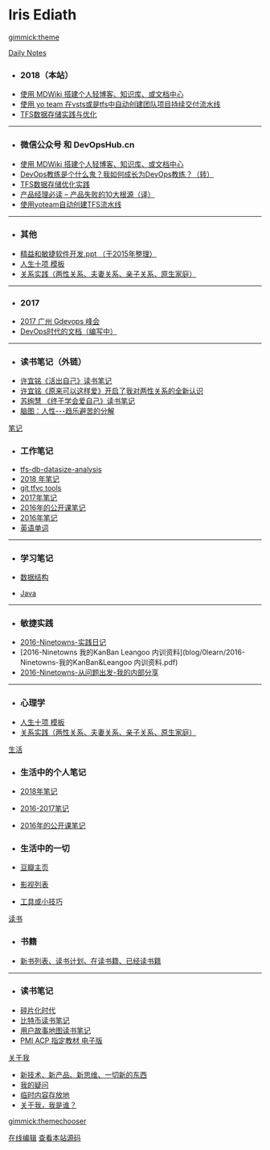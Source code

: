 # Iris Ediath

<!--
  -- Default theme
  -- (Read: http://dynalon.github.io/mdwiki/#!customizing.md#Theme_chooser)
  -- [gimmick:theme](flatly)
  * ### 人生
  * [人生十项](1life/notfound.md)
  
  * ### 爱情、婚姻、（原生）家庭、亲子
  * [爱情](1life/notfound.md)

  * ### 人际关系
  * [人生](1life/movie.md)
  
-->

[gimmick:theme](readable)

[Daily Notes](journal/Menu_DN.md)

  * ### 2018（本站）
  * [使用 MDWiki 搭建个人轻博客、知识库、或文档中心](blog/4article/MDWiki.md)
  * [使用 yo team 在vsts或是tfs中自动创建团队项目持续交付流水线](blog/4article/yoTeam.md)
  * [TFS数据存储实践与优化](blog/4article/TFS数据存储实践与优化.md)
  - - - -
  * ### 微信公众号 和 DevOpsHub.cn
  * [使用 MDWiki 搭建个人轻博客、知识库、或文档中心](https://devopshub.cn/2018/10/14/mdwiki/)
  * [DevOps教练是个什么鬼？我如何成长为DevOps教练？（转）](https://mp.weixin.qq.com/s/bC0kwHVj5KdKOZ47-xyZNw)
  * [TFS数据存储优化实践](https://mp.weixin.qq.com/s/x71CLB-rQaomtAplX8oo5g)
  * [产品经理必读 – 产品失败的10大根源（译）](https://mp.weixin.qq.com/s/lri6GLDlo1OazEQW7haD7g)
  * [使用yoteam自动创建TFS流水线](https://mp.weixin.qq.com/s/pIYPMnTu8Y0QBrRsiEtknQ)
  - - - -
  * ### 其他
  * [ 精益和敏捷软件开发.ppt （于2015年整理）](http://pan.baidu.com/s/1hszy4OO)
  * [人生十项 模板](blog/1life/人生十项-模板.md)
  * [关系实践（两性关系、夫妻关系、亲子关系、原生家庭）](blog/1life/relationship.md)
  - - - -
  * ### 2017
  * [2017 广州 Gdevops 峰会 ](blog/4article/gz-GDevOps.2017.md)
  * [DevOps时代的文档（编写中）](blog/4article/docs-mdwiki.md)
  - - - -
  * ### 读书笔记（外链）
  * [许宜铭《活出自己》读书笔记](http://www.jianshu.com/p/59d84493a3ed)
  * [许宜铭《原来可以这样爱》开启了我对两性关系的全新认识](http://www.jianshu.com/p/563d79b38db7)
  * [苏绚慧 《终于学会爱自己》读书笔记](http://www.jianshu.com/p/fed94f5d1a58)
  * [脑图：人性---趋乐避苦的分解](http://naotu.baidu.com/file/efe82902053853b7f7d868c3d3218859?token=bde38cd6b4d8b6ec%EF%BB%BF%EF%BB%BF)
  

[笔记]()

  * ###  工作笔记
  * [tfs-db-datasize-analysis](blog/0learn/note-work/tfs%2Ddb%2Ddatasize%2Danalysis.md)
  * [2018 年笔记](blog/0learn/note-work/2018.md)
  * [git tfvc tools](blog/0learn/note-work/git-tfvc-tools.md)
  * [2017年笔记](blog/0learn/note-work/2017.md)
  * [2016年的公开课笔记](blog/0learn/2016年的公开课笔记.md)
  * [2016年笔记](blog/0learn/note-work/2016.md) 
  * [英语单词](blog/0learn/english/words-2017.md)
  - - - -

  * ### 学习笔记   

  * [数据结构](note_book/数据结构/menu.md)
  * [Java](note_book/Java/menu.md)
  - - - -
  * ### 敏捷实践
  * [2016-Ninetowns-实践日记](blog/0learn/2016-Ninetowns-实践日记.md)
  * [2016-Ninetowns 我的KanBan Leangoo 内训资料](blog/0learn/2016-Ninetowns-我的KanBan&Leangoo 内训资料.pdf) 
  * [2016-Ninetowns-从问题出发-我的内部分享](blog/0learn/2016-9-Ninetowns-从问题出发-我的内部分享.md) 
  - - - -
  * ### 心理学
  * [人生十项 模板](blog/1life/人生十项-模板.md)
  * [关系实践（两性关系、夫妻关系、亲子关系、原生家庭）](blog/1life/relationship.md)
  
[生活]()

  * ### 生活中的个人笔记
  * [2018年笔记](blog/0learn/note-personal/2017.md) 
  * [2016-2017笔记](blog/0learn/note-personal/2016-2017.md)  
  * [2016年的公开课笔记](blog/0learn/2016年的公开课笔记.md)
  
  * ### 生活中的一切
  * [豆瓣主页](https://www.douban.com/people/liminany/)
  * [影视列表](blog/1life/movie.md)
  * [工具或小技巧](blog/1life/tools.md)

[读书]()

  * ### 书籍
  * [新书列表、读书计划、在读书籍、已经读书籍](blog/2book/books.md)
  - - - -
  * ### 读书笔记   
  * [碎片化时代](blog/2book/info-fragmentation-age-remark.md)
  * [比特币读书笔记](blog/2book/bitcom-book-remark.md)
  * [用户故事地图读书笔记](blog/2book/user-story-remark.md)
  * [PMI ACP 指定教材 电子版](blog/2book/acp-ebook.md)


[关于我]()
  
  * [新技术、新产品、新思维、一切新的东西](blog/9about/fresh.md)
  * [我的疑问](blog/9about/qa.md)
  * [临时内容存放地](blog/9about/temp.md)
  * [关于我，我是谁？](blog/9about/about.md)
  

[gimmick:themechooser](选择皮肤)

[在线编辑](http://prose.io/#liminany/m)
[查看本站源码](https://github.com/liminany/m/)

<!--
[gimmick:Disqus](limin-mblogs)
-->